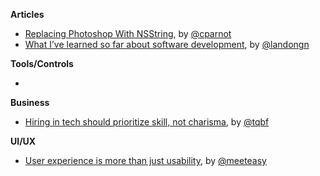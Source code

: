 **Articles**

* [Replacing Photoshop With NSString](http://cocoamine.net/blog/2015/03/20/replacing-photoshop-with-nsstring/), by [@cparnot](https://twitter.com/cparnot)
* [What I’ve learned so far about software development](https://medium.com/@landongn/12-years-later-what-i-ve-learned-about-being-a-software-engineer-d6e334d6e8a3), by [@landongn](https://twitter.com/landongn)

**Tools/Controls**

* 

**Business**

* [Hiring in tech should prioritize skill, not charisma](http://qz.com/362958), by [@tqbf](https://twitter.com/tqbf)

**UI/UX**

* [User experience is more than just usability](http://easilyeasy.com/ux-is-more-than-just-usability.html), by [@meeteasy](https://twitter.com/meeteasy)
